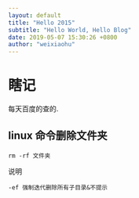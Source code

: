 ```yaml
---
layout: default
title: "Hello 2015"
subtitle: "Hello World, Hello Blog"
date: 2019-05-07 15:30:26 +0800
author: "weixiaohu"
---
```


# 瞎记
每天百度的查的.
## linux 命令删除文件夹

```shell
rm -rf 文件夹
```
说明
```
-ef 强制迭代删除所有子目录&不提示
```
